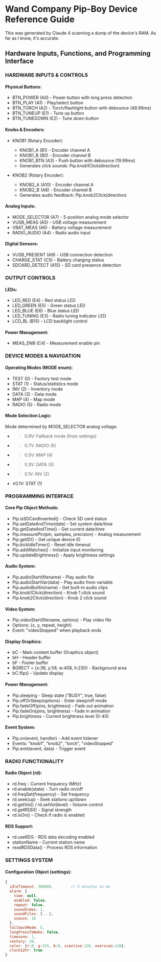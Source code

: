 # Wand Company Pip-Boy Device Reference Guide
This was generated by Claude 4 scanning a dump of the device's RAM. As far as I know, it's accurate.
## Hardware Inputs, Functions, and Programming Interface

### HARDWARE INPUTS & CONTROLS

#### Physical Buttons:
- BTN_POWER (A0) - Power button with long press detection
- BTN_PLAY (A1) - Play/select button
- BTN_TORCH (A2) - Torch/flashlight button with debounce (49.99ms)
- BTN_TUNEUP (E1) - Tune up button
- BTN_TUNEDOWN (E2) - Tune down button

#### Knobs & Encoders:
- KNOB1 (Rotary Encoder):
  - KNOB1_A (B1) - Encoder channel A
  - KNOB1_B (B0) - Encoder channel B  
  - KNOB1_BTN (A3) - Push button with debounce (19.99ms)
  - Generates click sounds: Pip.knob1Click(direction)

- KNOB2 (Rotary Encoder):
  - KNOB2_A (A10) - Encoder channel A
  - KNOB2_B (A8) - Encoder channel B
  - Generates audio feedback: Pip.knob2Click(direction)

#### Analog Inputs:
- MODE_SELECTOR (A7) - 5-position analog mode selector
- VUSB_MEAS (A5) - USB voltage measurement
- VBAT_MEAS (A6) - Battery voltage measurement
- RADIO_AUDIO (A4) - Radio audio input

#### Digital Sensors:
- VUSB_PRESENT (A9) - USB connection detection
- CHARGE_STAT (C5) - Battery charging status
- SDCARD_DETECT (A15) - SD card presence detection

### OUTPUT CONTROLS

#### LEDs:
- LED_RED (E4) - Red status LED
- LED_GREEN (E5) - Green status LED  
- LED_BLUE (E6) - Blue status LED
- LED_TUNING (E3) - Radio tuning indicator LED
- LCD_BL (B15) - LCD backlight control

#### Power Management:
- MEAS_ENB (C4) - Measurement enable pin

### DEVICE MODES & NAVIGATION

#### Operating Modes (MODE enum):
- TEST (0) - Factory test mode
- STAT (1) - Status/statistics mode
- INV (2) - Inventory mode  
- DATA (3) - Data mode
- MAP (4) - Map mode
- RADIO (5) - Radio mode

#### Mode Selection Logic:
Mode determined by MODE_SELECTOR analog voltage:
- >0.9V: Fallback mode (from settings)
- >0.7V: RADIO (5)
- >0.5V: MAP (4) 
- >0.3V: DATA (3)
- >0.1V: INV (2)
- ≤0.1V: STAT (1)

### PROGRAMMING INTERFACE

#### Core Pip Object Methods:
- Pip.isSDCardInserted() - Check SD card status
- Pip.setDateAndTime(date) - Set system date/time
- Pip.getDateAndTime() - Get current date/time
- Pip.measurePin(pin, samples, precision) - Analog measurement
- Pip.getID() - Get unique device ID
- Pip.kickIdleTimer() - Reset idle timeout
- Pip.addWatches() - Initialize input monitoring
- Pip.updateBrightness() - Apply brightness settings

#### Audio System:
- Pip.audioStart(filename) - Play audio file
- Pip.audioStartVar(data) - Play audio from variable
- Pip.audioBuiltin(name) - Get built-in audio clips
- Pip.knob1Click(direction) - Knob 1 click sound
- Pip.knob2Click(direction) - Knob 2 click sound

#### Video System:
- Pip.videoStart(filename, options) - Play video file
- Options: {x, y, repeat, height}
- Event: "videoStopped" when playback ends

#### Display Graphics:
- bC - Main content buffer (Graphics object)
- bH - Header buffer
- bF - Footer buffer
- BGRECT = {x:36, y:58, w:408, h:230} - Background area
- bC.flip() - Update display

#### Power Management:
- Pip.sleeping - Sleep state ("BUSY", true, false)
- Pip.offOrSleep(options) - Enter sleep/off mode
- Pip.fadeOff(pins, brightness) - Fade out animation
- Pip.fadeOn(pins, brightness) - Fade in animation
- Pip.brightness - Current brightness level (0-40)

#### Event System:
- Pip.on(event, handler) - Add event listener
- Events: "knob1", "knob2", "torch", "videoStopped"
- Pip.emit(event, data) - Trigger event

### RADIO FUNCTIONALITY

#### Radio Object (rd):
- rd.freq - Current frequency (MHz)
- rd.enable(state) - Turn radio on/off
- rd.freqSet(frequency) - Set frequency
- rd.seek(up) - Seek stations up/down
- rd.getVol() / rd.setVol(level) - Volume control
- rd.getRSSI() - Signal strength
- rd.isOn() - Check if radio is enabled

#### RDS Support:
- rd.useRDS - RDS data decoding enabled
- stationName - Current station name
- readRDSData() - Process RDS information

### SETTINGS SYSTEM

#### Configuration Object (settings):
```javascript
{
  idleTimeout: 300000,        // 5 minutes in ms
  alarm: {
    time: null,
    enabled: false,
    repeat: false,
    soundIndex: 1,
    soundFiles: [...],
    snooze: 10
  },
  fallbackMode: 5,
  longPressToWake: false,
  timezone: 1,
  century: 20,
  color: {r:0, g:255, b:0, scanline:128, overscan:128},
  clock12hr: true
}
